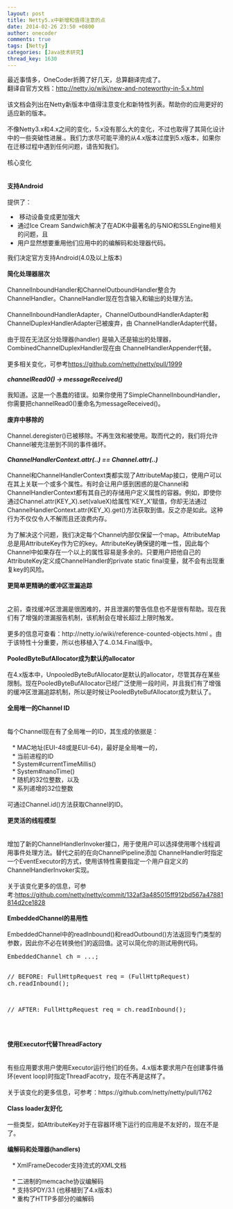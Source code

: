 ```yaml
---
layout: post
title: Netty5.x中新增和值得注意的点
date: 2014-02-26 23:50 +0800
author: onecoder
comments: true
tags: [Netty]
categories: [Java技术研究]
thread_key: 1630
---
```

<div>
	最近事情多，OneCoder折腾了好几天，总算翻译完成了。</div>
<div>
	翻译自官方文档：<a href="http://netty.io/wiki/new-and-noteworthy-in-5.x.html">http://netty.io/wiki/new-and-noteworthy-in-5.x.html</a></div>
<div>
	&nbsp;</div>
<div>
	该文档会列出在Netty新版本中值得注意变化和新特性列表。帮助你的应用更好的适应新的版本。</div>
<div>
	&nbsp;</div>
<div>
	不像Netty3.x和4.x之间的变化，5.x没有那么大的变化，不过也取得了其简化设计中的一些突破性进展.。我们力求尽可能平滑的从4.x版本过度到5.x版本，如果你在迁移过程中遇到任何问题，请告知我们。</div>
<div>
	&nbsp;</div>
<div>
	核心变化</div>
<div>
	&nbsp;</div>
<div>
	&nbsp;</div>
<div>
	<strong>支持Android</strong></div>
<div>
	&nbsp;</div>
<div>
	提供了：</div>
<ul>
	<li>
		&nbsp;移动设备变成更加强大</li>
	<li>
		通过Ice Cream Sandwich解决了在ADK中最著名的与NIO和SSLEngine相关的问题，且</li>
	<li>
		用户显然想要重用他们应用中的的编解码和处理器代码。</li>
</ul>
<div>
	我们决定官方支持Android(4.0及以上版本)</div>
<div>
	&nbsp;</div>
<div>
	<strong>简化处理器层次</strong></div>
<div>
	&nbsp;</div>
<div>
	ChannelInboundHandler和ChannelOutboundHandler整合为ChannelHandler。ChannelHandler现在包含输入和输出的处理方法。</div>
<div>
	&nbsp;</div>
<div>
	ChannelInboundHandlerAdapter，ChannelOutboundHandlerAdapter和ChannelDuplexHandlerAdapter已被废弃，由 ChannelHandlerAdapter代替。</div>
<div>
	&nbsp;</div>
<div>
	由于现在无法区分处理器(handler) 是输入还是输出的处理器，CombinedChannelDuplexHandler现在由 ChannelHandlerAppender代替。</div>
<div>
	&nbsp;</div>
<div>
	更多相关变化，可参考<a href="https://github.com/netty/netty/pull/1999">https://github.com/netty/netty/pull/1999</a></div>
<div>
	&nbsp;</div>
<div>
	<em><strong>channelRead0() &rarr; messageReceived()</strong></em></div>
<div>
	&nbsp;</div>
<div>
	我知道。这是一个愚蠢的错误。如果你使用了SimpleChannelInboundHandler，你需要把channelRead0()重命名为messageReceived()。</div>
<div>
	&nbsp;</div>
<div>
	<strong>废弃中移除的</strong></div>
<div>
	&nbsp;</div>
<div>
	Channel.deregister()已被移除。不再生效和被使用。取而代之的，我们将允许Channel被充注册到不同的事件循环。</div>
<div>
	&nbsp;</div>
<div>
	<strong><em>ChannelHandlerContext.attr(..) == Channel.attr(..)</em></strong></div>
<div>
	&nbsp;</div>
<div>
	Channel和ChannelHandlerContext类都实现了AttributeMap接口，使用户可以在其上关联一个或多个属性。有时会让用户感到困惑的是Channel和ChannelHandlerContext都有其自己的存储用户定义属性的容器。例如，即使你通过Channel.attr(KEY_X).set(valueX)给属性&#39;KEY_X&rsquo;赋值，你却无法通过ChannelHandlerContext.attr(KEY_X).get()方法获取到值。反之亦是如此。这种行为不仅仅令人不解而且还浪费内存。</div>
<div>
	&nbsp;</div>
<div>
	为了解决这个问题，我们决定每个Channel内部仅保留一个map。AttributeMap总是用AttributeKey作为它的key。AttributeKey确保键的唯一性，因此每个Channel中如果存在一个以上的属性容易是多余的。只要用户把他自己的AttributeKey定义成ChannelHandler的private static final变量，就不会有出现重复key的风险。</div>
<div>
	&nbsp;</div>
<div>
	<strong>更简单更精确的缓冲区泄漏追踪</strong></div>
<div>
	&nbsp;</div>
<div>
	&nbsp;</div>
<div>
	之前，查找缓冲区泄漏是很困难的，并且泄漏的警告信息也不是很有帮助。现在我们有了增强的泄漏报告机制，该机制会在增长超过上限时触发。</div>
<div>
	&nbsp;</div>
<div>
	更多的信息可查看：http://netty.io/wiki/reference-counted-objects.html 。由于该特性十分重要，所以也移植入了4..0.14.Final版中。</div>
<div>
	&nbsp;</div>
<div>
	<strong>PooledByteBufAllocator成为默认的allocator</strong></div>
<div>
	&nbsp;</div>
<div>
	在4.x版本中，UnpooledByteBufAllocator是默认的allocator，尽管其存在某些限制。现在PooledByteBufAllocator已经广泛使用一段时间，并且我们有了增强的缓冲区泄漏追踪机制，所以是时候让PooledByteBufAllocator成为默认了。</div>
<div>
	&nbsp;</div>
<div>
	<strong>全局唯一的Channel ID</strong></div>
<div>
	&nbsp;</div>
<div>
	&nbsp;</div>
<div>
	每个Channel现在有了全局唯一的ID，其生成的依据是：</div>
<div>
	&nbsp;</div>
<div>
	&nbsp; &nbsp;* MAC地址(EUI-48或是EUI-64)，最好是全局唯一的，</div>
<div>
	&nbsp; &nbsp;* 当前进程的ID</div>
<div>
	&nbsp; &nbsp;* System#currentTimeMillis()</div>
<div>
	&nbsp; &nbsp;* System#nanoTime()</div>
<div>
	&nbsp; &nbsp;* 随机的32位整数，以及</div>
<div>
	&nbsp; &nbsp;* 系列递增的32位整数</div>
<div>
	&nbsp;</div>
<div>
	可通过Channel.id()方法获取Channel的ID。</div>
<div>
	&nbsp;</div>
<div>
	<strong>更灵活的线程模型</strong></div>
<div>
	&nbsp;</div>
<div>
	&nbsp;</div>
<div>
	增加了新的ChannelHandlerInvoker接口，用于使用户可以选择使用哪个线程调用事件处理方法。替代之前的在向ChannelPipeline添加 ChannelHandler时指定一个EventExecutor的方式，使用该特性需要指定一个用户自定义的 ChannelHandlerInvoker实现。</div>
<div>
	&nbsp;</div>
<div>
	关于该变化更多的信息，可参考:<a href="https://github.com/netty/netty/commit/132af3a485015ff912bd567a47881814d2ce1828">https://github.com/netty/netty/commit/132af3a485015ff912bd567a47881814d2ce1828</a></div>
<div>
	&nbsp;</div>
<div>
	<strong>EmbeddedChannel的易用性</strong></div>
<div>
	&nbsp;</div>
<div>
	EmbeddedChannel中的readInbound()和readOutbound()方法返回专门类型的参数，因此你不必在转换他们的返回值。这可以简化你的测试用例代码。</div>
<div>
	<pre class="brush:java;first-line:1;pad-line-numbers:true;highlight:null;collapse:false;">
EmbeddedChannel ch = ...;

// BEFORE:
FullHttpRequest req = (FullHttpRequest) ch.readInbound();

// AFTER:
FullHttpRequest req = ch.readInbound();

</pre>
</div>
<div>
	&nbsp;</div>
<div>
	<strong>使用Executor代替ThreadFactory</strong></div>
<div>
	&nbsp;</div>
<div>
	&nbsp;</div>
<div>
	有些应用要求用户使用Executor运行他们的任务。4.x版本要求用户在创建事件循环(event loop)时指定ThreadFacotry，现在不再是这样了。</div>
<div>
	&nbsp;</div>
<div>
	关于该变化的更多信息，可参考：https://github.com/netty/netty/pull/1762</div>
<div>
	&nbsp;</div>
<div>
	<strong>Class loader友好化</strong></div>
<div>
	&nbsp;</div>
<div>
	一些类型，如AttributeKey对于在容器环境下运行的应用是不友好的，现在不是了。</div>
<div>
	&nbsp;</div>
<div>
	<strong>编解码和处理器(handlers)</strong></div>
<div>
	&nbsp;</div>
<div>
	&nbsp; &nbsp;* XmlFrameDecoder支持流式的XML文档</div>
<div>
	&nbsp;</div>
<div>
	&nbsp; &nbsp;* 二进制的memcache协议编解码</div>
<div>
	&nbsp; &nbsp;* 支持SPDY/3.1 (也移植到了4.x版本)</div>
<div>
	&nbsp; &nbsp;* 重构了HTTP多部分的编解码</div>
<div>
	&nbsp;</div>

